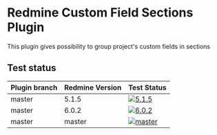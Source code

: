 Redmine Custom Field Sections Plugin
======================

This plugin gives possibility to group project's custom fields in sections

## Test status

| Plugin branch | Redmine Version | Test Status       |
|---------------|-----------------|-------------------|
| master        | 5.1.5           | [![5.1.5][1]][5]  |
| master        | 6.0.2           | [![6.0.2][2]][5]  |
| master        | master          | [![master][4]][5] |

[1]: https://github.com/nanego/redmine_custom_fields_sections/actions/workflows/5_1_5.yml/badge.svg
[2]: https://github.com/nanego/redmine_custom_fields_sections/actions/workflows/6_0_2.yml/badge.svg
[4]: https://github.com/nanego/redmine_custom_fields_sections/actions/workflows/master.yml/badge.svg
[5]: https://github.com/nanego/redmine_custom_fields_sections/actions
